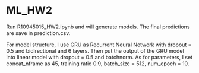 # ML_HW2
Run R10945015_HW2.ipynb and will generate models. The final predictions are save in prediction.csv.

For model structure, I use GRU as Recurrent Neural Network with dropout = 0.5 and bidirectional and 6 layers. Then put the output of the GRU model into linear model with dropout = 0.5 and batchnorm. As for parameters, I set concat_nframe as 45, training ratio 0.9, batch_size = 512, num_epoch = 10.
